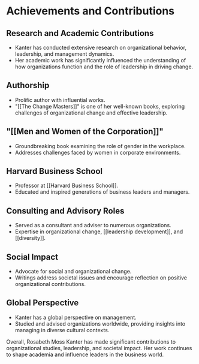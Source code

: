 # Achievements and Contributions

## Research and Academic Contributions
- Kanter has conducted extensive research on organizational behavior, leadership, and management dynamics.
- Her academic work has significantly influenced the understanding of how organizations function and the role of leadership in driving change.
## Authorship
- Prolific author with influential works.
- "[[The Change Masters]]" is one of her well-known books, exploring challenges of organizational change and effective leadership.
## "[[Men and Women of the Corporation]]"
- Groundbreaking book examining the role of gender in the workplace.
- Addresses challenges faced by women in corporate environments.
## Harvard Business School
- Professor at [[Harvard Business School]].
- Educated and inspired generations of business leaders and managers.
## Consulting and Advisory Roles
- Served as a consultant and adviser to numerous organizations.
- Expertise in organizational change, [[leadership development]], and [[diversity]].
## Social Impact
- Advocate for social and organizational change.
- Writings address societal issues and encourage reflection on positive organizational contributions.
## Global Perspective
- Kanter has a global perspective on management.
- Studied and advised organizations worldwide, providing insights into managing in diverse cultural contexts.

Overall, Rosabeth Moss Kanter has made significant contributions to organizational studies, leadership, and societal impact. Her work continues to shape academia and influence leaders in the business world.
